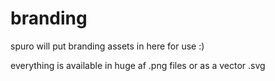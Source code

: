 # branding
spuro will put branding assets in here for use :)

everything is available in huge af .png files or as a vector .svg
